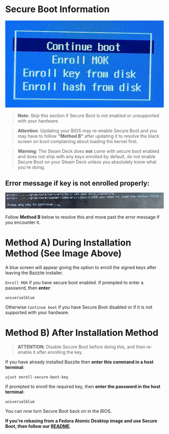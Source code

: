<!-- ANCHOR: METADATA -->
<!--{"url_discourse": "https://universal-blue.discourse.group/docs?topic=2742", "fetched_at": "2024-09-03 16:43:23.922705+00:00"}-->
<!-- ANCHOR_END: METADATA -->

# Secure Boot Information

![Secure Boot|690x378, 50%](../../img/wuBqJVUJhoAp8g5BKW1fYAyR9Vz.jpeg)

>**Note**: Skip this section if Secure Boot is not enabled or unsupported with your hardware.

> **Attention**: Updating your BIOS may re-enable Secure Boot and you may have to follow **"Method B"** after updating it to resolve the black screen on boot complaining about loading the kernel first.

> **Warning**: The Steam Deck does **not** come with secure boot enabled and does not ship with any keys enrolled by default, do not enable Secure Boot on your Steam Deck unless you absolutely know what you're doing.

## Error message if key is **not** enrolled properly:

![load the kernel first error|613x63](../../img/qhE6D5VBnwBw6101xaaTtH77t8L.jpeg)

Follow **Method B** below to resolve this and move past the error message if you encounter it.

# **Method A**) During Installation Method (See Image Above)

A blue screen will appear giving the option to enroll the signed keys after leaving the Bazzite installer.

`Enroll MOK` if you have secure boot enabled.   If prompted to enter a password, then **enter**:
```command
universalblue
```

Otherwise `Continue boot` if you have Secure Boot disabled or if it is not supported with your hardware.

# **Method B**) After Installation Method

>**ATTENTION**: Disable Secure Boot before doing this, and then re-enable it after enrolling the key.

If you have already installed Bazzite then **enter this command in a host terminal**: 
```
ujust enroll-secure-boot-key
``` 
If prompted to enroll the required key, then **enter the password in the host terminal**: 
```command
universalblue
``` 

You can now turn Secure Boot back on in the BIOS.

**If you're rebasing from a Fedora Atomic Desktop image and use Secure Boot, then follow our [README](https://github.com/ublue-os/bazzite/blob/main/README.md#secure-boot)**.